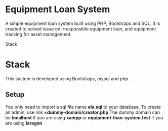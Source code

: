 
# Equipment Loan System

A simple equipment loan system built using PHP, Bootstraps and SQL. It is created to solved issue on irresponsible equipment loan, and equipment tracking for asset management.

Stack
# Stack
This system is developed using Bootstraps, mysql and php.

## Setup

You only need to import a sql file name **els.sql** to your database. To create an admin, use link **<dummy-domain/creator.php**
The dummy domain can be **localhost** if you are using **xampp** or **equipment-loan-system.test** if you are using **laragon**
